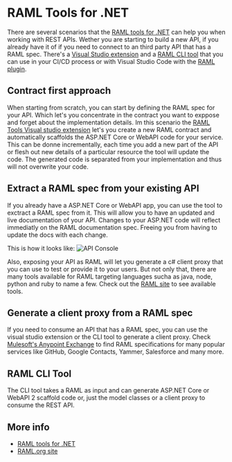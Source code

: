 # RAML Tools for .NET

There are several scenarios that the [RAML tools for .NET](https://github.com/mulesoft-labs/raml-dotnet-tools/) can help you when working with REST APIs.
Wether you are starting to build a new API, if you already have it of if you need to connect to an third party API that has a RAML spec. There's a [Visual Studio extension](https://marketplace.visualstudio.com/items?itemName=MuleSoftInc.RAMLToolsforNET)
 and a [RAML CLI tool](https://github.com/mulesoft-labs/raml-dotnet-tools/tree/master/command-line) that you can use in your CI/CD process or with Visual Studio Code with the [RAML plugin](https://github.com/mulesoft-labs/vscode-raml-ls).

## Contract first approach

When starting from scratch, you can start by defining the RAML spec for your API. Which let's you concentrate in the contract you want to exppose and forget about the implementation details.
Im this scenario the [RAML Tools Visual studio extension](https://marketplace.visualstudio.com/items?itemName=MuleSoftInc.RAMLToolsforNET) let's you create a new RAML contract and automatically scaffolds the ASP.NET Core or WebAPI code for your service.
This can be donne incrementally, each time you add a new part of the API or flesh out new details of a particular resource the tool will update the code. The generated code is separated from your implementation and thus will not overwrite your code.

## Extract a RAML spec from your existing API

If you already have a ASP.NET Core or WebAPI app, you can use the tool to exctract a RAML spec from it. This will allow you to have an updated and live documentation of your API. Changes to your ASP.NET code will reflect immediatly on the RAML documentation spec. Freeing you from having to update the docs with each change. 

This is how it looks like:
![API Console](https://github.com/mulesoft-labs/raml-dotnet-tools/raw/master/docimages/RAML_NET_ApiConsole.png)

Also, exposing your API as RAML will let you generate a c# client proxy that you can use to test or provide it to your users. But not only that, there are many tools available for RAML targeting languages sucha as java, node, python and ruby to name a few. Check out the [RAML site](https://raml.org/projects) to see available tools.

## Generate a client proxy from a RAML spec

If you need to consume an API that has a RAML spec, you can use the visual studio extension or the CLI tool to generate a client proxy. Check [Mulesoft's Anypoint Exchange](https://www.mulesoft.com/exchange#!/?types=RAML) to find RAML specifications for many popular services like GitHub, Google Contacts, Yammer, Salesforce and many more.

## RAML CLI Tool

The CLI tool takes a RAML as input and can generate ASP.NET Core or WebAPI 2 scaffold code or, just the model classes or a client proxy to consume the REST API.


## More info

- [RAML tools for .NET](https://github.com/mulesoft-labs/raml-dotnet-tools/)
- [RAML.org site](https://raml.org/)